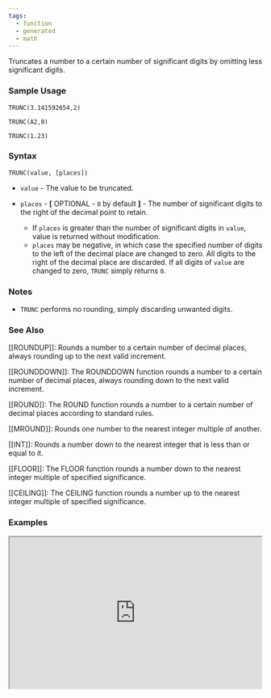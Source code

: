 ```yaml
---
tags:
  - function
  - generated
  - math
---
```


Truncates a number to a certain number of significant digits by omitting less significant digits.

### Sample Usage

`TRUNC(3.141592654,2)`

`TRUNC(A2,0)`

`TRUNC(1.23)`

### Syntax

`TRUNC(value, [places])`

* `value` - The value to be truncated.
* `places` - **[** OPTIONAL - `0` by default **]** - The number of significant digits to the right of the decimal point to retain.

  + If `places` is greater than the number of significant digits in `value`, value is returned without modification.
  + `places` may be negative, in which case the specified number of digits to the left of the decimal place are changed to zero. All digits to the right of the decimal place are discarded. If all digits of `value` are changed to zero, `TRUNC` simply returns `0`.

### Notes

* `TRUNC` performs no rounding, simply discarding unwanted digits.

### See Also

[[ROUNDUP]]: Rounds a number to a certain number of decimal places, always rounding up to the next valid increment.

[[ROUNDDOWN]]: The ROUNDDOWN function rounds a number to a certain number of decimal places, always rounding down to the next valid increment.

[[ROUND]]: The ROUND function rounds a number to a certain number of decimal places according to standard rules.

[[MROUND]]: Rounds one number to the nearest integer multiple of another.

[[INT]]: Rounds a number down to the nearest integer that is less than or equal to it.

[[FLOOR]]: The FLOOR function rounds a number down to the nearest integer multiple of specified significance.

[[CEILING]]: The CEILING function rounds a number up to the nearest integer multiple of specified significance.

### Examples

<iframe height="300" src="https://docs.google.com/spreadsheet/pub?key=0As3tAuweYU9QdFYtSlp2MnBfNmZoMkljTTBSLWlPTGc&amp;output=html" width="500"></iframe>
